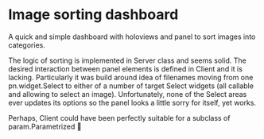 # Image sorting dashboard

A quick and simple dashboard with holoviews and panel to sort images into
categories.

The logic of sorting is implemented in Server class and seems solid. The
desired interaction between panel elements is defined in Client and it is
lacking. Particularly it was build around idea of filenames moving from one
pn.widget.Select to either of a number of target Select widgets (all callable
and allowing to select an image). Unfortunately, none of the Select areas ever
updates its options so the panel looks a little sorry for itself, yet works.

Perhaps, Client could have been perfectly suitable for a subclass of
param.Parametrized 🤔
